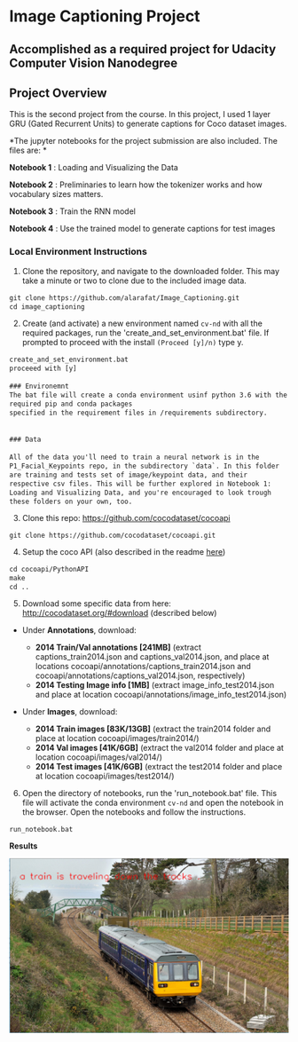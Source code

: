 # Image Captioning Project
## Accomplished as a required project for Udacity Computer Vision Nanodegree 

## Project Overview
This is the second project from the course. In this project, I used 1 layer 
GRU (Gated Recurrent Units) to generate captions for Coco dataset images.

*The jupyter notebooks for the project submission are also included. The files are:  * 

__Notebook 1__ : Loading and Visualizing the Data

__Notebook 2__ : Preliminaries to learn how the tokenizer works and how vocabulary sizes matters.

__Notebook 3__ : Train the RNN model

__Notebook 4__ : Use the trained model to generate captions for test images

### Local Environment Instructions


1. Clone the repository, and navigate to the downloaded folder. This may take a minute or two to clone due to the included image data.
```
git clone https://github.com/alarafat/Image_Captioning.git
cd image_captioning
```

2. Create (and activate) a new environment named `cv-nd` with all the required packages, 
run the 'create_and_set_environment.bat' file. If prompted to proceed with the install `(Proceed [y]/n)` type y.
```shell
create_and_set_environment.bat
proceeed with [y]

### Environemnt
The bat file will create a conda environment usinf python 3.6 with the required pip and conda packages
specified in the requirement files in /requirements subdirectory.


### Data

All of the data you'll need to train a neural network is in the P1_Facial_Keypoints repo, in the subdirectory `data`. In this folder are training and tests set of image/keypoint data, and their respective csv files. This will be further explored in Notebook 1: Loading and Visualizing Data, and you're encouraged to look trough these folders on your own, too.

```

3. Clone this repo: https://github.com/cocodataset/cocoapi  
```
git clone https://github.com/cocodataset/cocoapi.git  
```

4. Setup the coco API (also described in the readme [here](https://github.com/cocodataset/cocoapi)) 
```
cd cocoapi/PythonAPI  
make  
cd ..
```

5. Download some specific data from here: http://cocodataset.org/#download (described below)

* Under **Annotations**, download:
  * **2014 Train/Val annotations [241MB]** (extract captions_train2014.json and captions_val2014.json, and place at locations cocoapi/annotations/captions_train2014.json and cocoapi/annotations/captions_val2014.json, respectively)  
  * **2014 Testing Image info [1MB]** (extract image_info_test2014.json and place at location cocoapi/annotations/image_info_test2014.json)

* Under **Images**, download:
  * **2014 Train images [83K/13GB]** (extract the train2014 folder and place at location cocoapi/images/train2014/)
  * **2014 Val images [41K/6GB]** (extract the val2014 folder and place at location cocoapi/images/val2014/)
  * **2014 Test images [41K/6GB]** (extract the test2014 folder and place at location cocoapi/images/test2014/)


6. Open the directory of notebooks, run the 'run_notebook.bat' file. This file will activate the conda environment `cv-nd`
and open the notebook in the browser. Open the notebooks and follow the instructions.
```shell
run_notebook.bat
```

**Results**

<p align="center">
  <img src="./images/result.png" width='100%' height='50%' />
</p>

